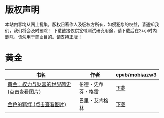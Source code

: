 # 版权声明

本站内容均从网上搜集，版权归著作人及版权方所有，如侵犯您的权益，请通知我们，我们将会及时删除！ 下载链接仅供宽带测试研究用途，请下载后在24小时内删除，请勿用于商业目的。请支持正版！

# 黄金

| 书名 | 作者 | epub/mobi/azw3 |
| --- | --- | --- |
| [黄金：权力与财富的世界简史 (点击查看图片)](https://www.dushupai.com/attachment/2024/06/12/5512e4f3dfc67488.jpg) | 伯德・史蒂芬・格雷 | [下载](https://url89.ctfile.com/f/31084289-1375491481-144bc0?p=8866) |
| [金色的羁绊 (点击查看图片)](https://www.dushupai.com/attachment/2024/06/08/d1cd5c9b4baa00d8.jpg) | 巴里・艾肯格林 | [下载](https://url89.ctfile.com/f/31084289-1357051210-15e3a4?p=8866) |
